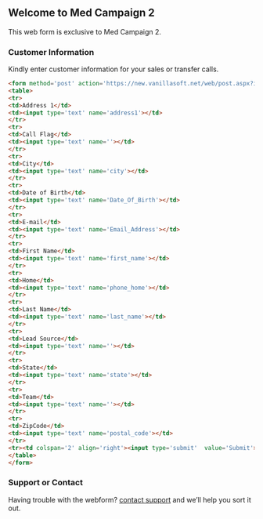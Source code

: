## Welcome to Med Campaign 2

This web form is exclusive to Med Campaign 2.

### Customer Information

Kindly enter customer information for your sales or transfer calls.

```markdown
<form method='post' action='https://new.vanillasoft.net/web/post.aspx?id=3588' accept-charset='UTF-8' >
<table>
<tr>
<td>Address 1</td>
<td><input type='text' name='address1'></td>
</tr>
<tr>
<td>Call Flag</td>
<td><input type='text' name=''></td>
</tr>
<tr>
<td>City</td>
<td><input type='text' name='city'></td>
</tr>
<tr>
<td>Date of Birth</td>
<td><input type='text' name='Date_Of_Birth'></td>
</tr>
<tr>
<td>E-mail</td>
<td><input type='text' name='Email_Address'></td>
</tr>
<tr>
<td>First Name</td>
<td><input type='text' name='first_name'></td>
</tr>
<tr>
<td>Home</td>
<td><input type='text' name='phone_home'></td>
</tr>
<tr>
<td>Last Name</td>
<td><input type='text' name='last_name'></td>
</tr>
<tr>
<td>Lead Source</td>
<td><input type='text' name=''></td>
</tr>
<tr>
<td>State</td>
<td><input type='text' name='state'></td>
</tr>
<tr>
<td>Team</td>
<td><input type='text' name=''></td>
</tr>
<tr>
<td>ZipCode</td>
<td><input type='text' name='postal_code'></td>
</tr>
<tr><td colspan='2' align='right'><input type='submit'  value='Submit'></td></tr>
</table>
</form>
```


### Support or Contact

Having trouble with the webform? [contact support](mailto:glen20web@gmail.com) and we’ll help you sort it out.

